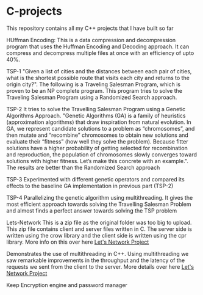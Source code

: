 # C-projects
This repository contains all my C++ projects that I have built so far

HUffman Encoding: 
This is a data compression and decompression program that uses the Huffman Encoding and Decoding approach. It can compress
and decompress multiple files at once with an efficiency of upto 40%. 

TSP-1
"Given a list of cities and the distances between each pair of cities, what is the shortest possible route 
that visits each city and returns to the origin city?". The following is a Traveling Salesman Program, which 
is proven to be an NP complete program. This program tries to solve the Traveling Salesman Program using a 
Randomized Search approach. 

TSP-2
It tries to solve the Travelling Salesman Program using a Genetic Algorithms Approach. "Genetic Algorithms (GA) 
is a family of heuristics (approximation algorithms) that draw inspiration from natural evolution. In GA, we 
represent candidate solutions to a problem as “chromosomes”, and then mutate and “recombine” chromosomes to 
obtain new solutions and evaluate their “fitness” (how well they solve the problem). Because fitter solutions 
have a higher probability of getting selected for recombination and reproduction, the population of chromosomes 
slowly converges toward solutions with higher fitness. Let’s make this concrete with an example.". The results 
are better than the Randomized Search approach

TSP-3
Experimented with different genetic operators and compared its effects to the baseline GA implementation in previous
part (TSP-2)

TSP-4
Parallelizing the genetic algorithm using multithreading. It gives the most efficient approach towards solving the
Travelling Salesman Problem and almost finds a perfect answer towards solving the TSP problem

Lets-Network
This is a zip file as the original folder was too big to upload. This zip file contains client and server files written in C. The server side is written using the crow library and the client side is written using the cpr library. More info on this over here [Let's Network Project](https://github.com/prg007/Lets_Network) 


Demonstrates the use of multithreading in C++. Using multithreading we saw remarkable improvements in the throughput and the latency of the requests we sent from the client to the server. More details over here
[Let's Network Project](https://github.com/prg007/HW6)

Keep
Encryption engine and password manager


